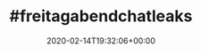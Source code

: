 ---
retweeted: false
source: <a href="https://about.twitter.com/products/tweetdeck" rel="nofollow">TweetDeck</a>
entities:
  user_mentions: []
  urls: []
  symbols: []
  media:
  - expanded_url: https://twitter.com/bascht/status/1228401546955837440/photo/1
    indices:
    - '23'
    - '46'
    url: https://t.co/Xoe6PtAOth
    media_url: http://pbs.twimg.com/media/EQwoqujW4AE8FSP.png
    id_str: '1228401512881250305'
    id: '1228401512881250305'
    media_url_https: https://pbs.twimg.com/media/EQwoqujW4AE8FSP.png
    sizes:
      small:
        w: '305'
        h: '50'
        resize: fit
      thumb:
        w: '50'
        h: '50'
        resize: crop
      medium:
        w: '305'
        h: '50'
        resize: fit
      large:
        w: '305'
        h: '50'
        resize: fit
    type: photo
    display_url: pic.twitter.com/Xoe6PtAOth
  hashtags:
  - text: freitagabendchatleaks
    indices:
    - '0'
    - '22'
display_text_range:
- '0'
- '46'
favorite_count: '3'
id_str: '1228401546955837440'
truncated: false
retweet_count: '0'
id: '1228401546955837440'
possibly_sensitive: false
created_at: Fri Feb 14 19:32:06 +0000 2020
favorited: false
full_text: "#freitagabendchatleaks"
lang: qme
extended_entities:
  media:
  - expanded_url: https://twitter.com/bascht/status/1228401546955837440/photo/1
    indices:
    - '23'
    - '46'
    url: https://t.co/Xoe6PtAOth
    media_url: http://pbs.twimg.com/media/EQwoqujW4AE8FSP.png
    id_str: '1228401512881250305'
    id: '1228401512881250305'
    media_url_https: https://pbs.twimg.com/media/EQwoqujW4AE8FSP.png
    sizes:
      small:
        w: '305'
        h: '50'
        resize: fit
      thumb:
        w: '50'
        h: '50'
        resize: crop
      medium:
        w: '305'
        h: '50'
        resize: fit
      large:
        w: '305'
        h: '50'
        resize: fit
    type: photo
    display_url: pic.twitter.com/Xoe6PtAOth
tags:
- freitagabendchatleaks
- pesos:twitter
date: '2020-02-14T19:32:06+00:00'
src: https://twitter.com/bascht/status/1228401546955837440
original_url: https://twitter.com/bascht/status/1228401546955837440
type: twitter_tweet
media_url: https://img.bascht.com/twitter/pbs.twimg.com/media/EQwoqujW4AE8FSP.png
text: "#freitagabendchatleaks"
title: "#freitagabendchatleaks"

---